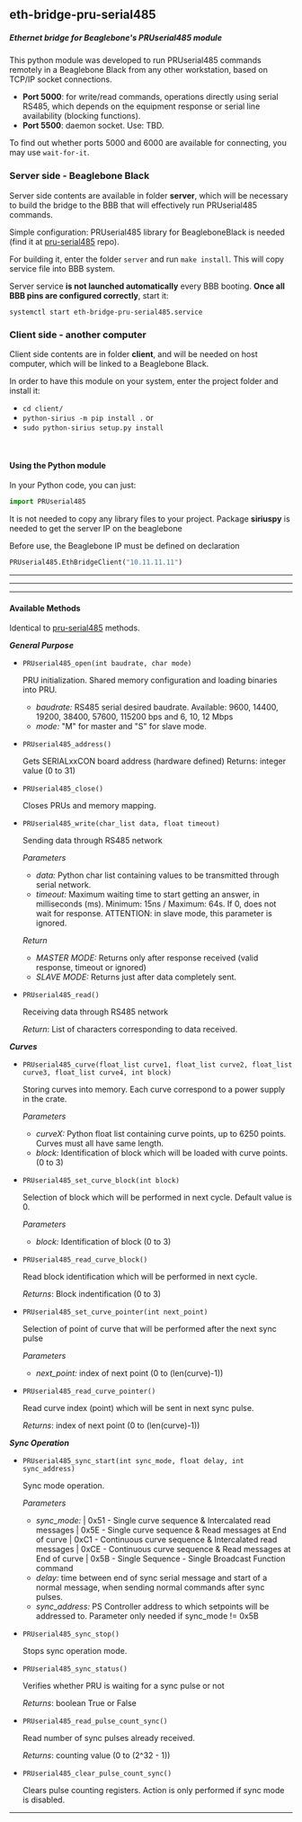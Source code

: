 ## eth-bridge-pru-serial485
##### *Ethernet bridge for Beaglebone's PRUserial485 module*

This python module was developed to run PRUserial485 commands remotely in a Beaglebone Black from any other workstation, based on TCP/IP socket connections.

- **Port 5000**: for write/read commands, operations directly using serial RS485, which depends on the equipment response or serial line availability (blocking functions).
- **Port 5500**: daemon socket. Use: TBD.

To find out whether ports 5000 and 6000 are available for connecting, you may use `wait-for-it`.

### Server side - Beaglebone Black
Server side contents are available in folder **server**, which will be necessary to build the bridge to the BBB that will effectively run PRUserial485 commands.

Simple configuration: PRUserial485 library for BeagleboneBlack is needed (find it at [pru-serial485](http://github.com/lnls-sirius/pru-serial485) repo).

For building it, enter the folder `server` and run `make install`. This will copy service file into BBB system.

Server service **is not launched automatically** every BBB booting. **Once all BBB pins are configured correctly**, start it:

`systemctl start eth-bridge-pru-serial485.service`


### Client side - another computer

Client side contents are in folder **client**, and will be needed on host computer, which will be linked to a Beaglebone Black.

In order to have this module on your system, enter the project folder and install it:

 - `cd client/`
 - `python-sirius -m pip install .` or
 - `sudo python-sirius setup.py install`
<br>

#### Using the Python module
In your Python code, you can just:
```python
import PRUserial485
```
It is not needed to copy any library files to your project.
Package **siriuspy** is needed to get the server IP on the beaglebone

Before use, the Beaglebone IP must be defined on declaration
```python
PRUserial485.EthBridgeClient("10.11.11.11")
```


---
---
---
#### Available Methods

Identical to [pru-serial485](http://github.com/lnls-sirius/pru-serial485) methods.

_**General Purpose**_

- ```PRUserial485_open(int baudrate, char mode)```

   PRU initialization. Shared memory configuration and loading binaries into PRU.
   * _baudrate:_
   RS485 serial desired baudrate. Available: 9600, 14400, 19200, 38400, 57600, 115200 bps and 6, 10, 12 Mbps
   * _mode:_
   "M" for master and "S" for slave mode.


- ```PRUserial485_address()```

   Gets SERIALxxCON board address (hardware defined)
   Returns: integer value (0 to 31)


- ```PRUserial485_close()```

   Closes PRUs and memory mapping.


- ```PRUserial485_write(char_list data, float timeout)```

   Sending data through RS485 network

   _*Parameters*_
  * _data:_
  Python char list containing values to be transmitted through serial network.
  * _timeout:_
  Maximum waiting time to start getting an answer, in milliseconds (ms). Minimum: 15ns / Maximum: 64s. If 0, does not wait for response. ATTENTION: in slave mode, this parameter is ignored.

  _*Return*_
  * _MASTER MODE:_
   Returns only after response received (valid response, timeout or ignored)
  * _SLAVE MODE:_
   Returns just after data completely sent.


- ```PRUserial485_read()```

   Receiving data through RS485 network

   _*Return*_: List of characters corresponding to data received.


_**Curves**_

- ```PRUserial485_curve(float_list curve1, float_list curve2, float_list curve3, float_list curve4, int block)```

   Storing curves into memory. Each curve correspond to a power supply in the crate.

   _*Parameters*_
  * _curveX:_
  Python float list containing curve points, up to 6250 points. Curves must all have same length.
  * _block:_
  Identification of block which will be loaded with curve points. (0 to 3)


- ```PRUserial485_set_curve_block(int block)```

   Selection of block which will be performed in next cycle. Default value is 0.

   _*Parameters*_
  * _block:_
  Identification of block (0 to 3)


- ```PRUserial485_read_curve_block()```

   Read block identification which will be performed in next cycle.

   _*Returns*_: Block indentification (0 to 3)


- ```PRUserial485_set_curve_pointer(int next_point)```

   Selection of point of curve that will be performed after the next sync pulse

   _*Parameters*_
  * _next_point:_
   index of next point (0 to (len(curve)-1))


- ```PRUserial485_read_curve_pointer()```

   Read curve index (point) which will be sent in next sync pulse.

   _*Returns*_: index of next point (0 to (len(curve)-1))


_**Sync Operation**_

- ```PRUserial485_sync_start(int sync_mode, float delay, int sync_address)```

   Sync mode operation.

   _*Parameters*_
  * _sync_mode:_
                 | 0x51 - Single curve sequence & Intercalated read messages
                 | 0x5E - Single curve sequence & Read messages at End of curve
                 | 0xC1 - Continuous curve sequence & Intercalated read messages
                 | 0xCE - Continuous curve sequence & Read messages at End of curve
                 | 0x5B - Single Sequence - Single Broadcast Function command
  * _delay:_
  time between end of sync serial message and start of a normal message, when sending normal commands after sync pulses.
  * _sync_address:_
  PS Controller address to which setpoints will be addressed to. Parameter only needed if sync_mode != 0x5B


- ```PRUserial485_sync_stop()```

   Stops sync operation mode.



- ```PRUserial485_sync_status()```

   Verifies whether PRU is waiting for a sync pulse or not

   _*Returns*_: boolean True or False


- ```PRUserial485_read_pulse_count_sync()```

   Read number of sync pulses already received.

   _*Returns*_: counting value (0 to (2^32 - 1))


- ```PRUserial485_clear_pulse_count_sync()```

   Clears pulse counting registers. Action is only performed if sync mode is disabled.
---
